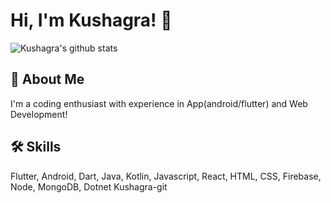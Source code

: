 # Hi, I'm Kushagra! 👋

![Kushagra's github stats](https://github-readme-stats.vercel.app/api?username=Kushagra-git&show_icons=true&theme=flutter)
## 🚀 About Me
I'm a coding enthusiast with experience in App(android/flutter) and Web Development!

<!---
## 🔗 Links
[//]: [![youtube](https://img.shields.io/badge/youtube-ff0000?style=for-the-badge&logo=youtube&logoColor=white)](https://www.youtube.com/channel/UC-1kzHtwBY8n0TY5NhYxNaw)
[![medium](https://img.shields.io/badge/medium-fff?style=for-the-badge&logo=medium&logoColor=black)](https://namanrivaan.medium.com)
[![linkedin](https://img.shields.io/badge/linkedin-0A66C2?style=for-the-badge&logo=linkedin&logoColor=white)](https://www.linkedin.com/in/rivaan-ranawat/)
[![instagram](https://img.shields.io/badge/instagram-1DA1F2?style=for-the-badge&logo=instagram&logoColor=white)](http://instagram.com/optimalcoding/)
[![portfolio](https://img.shields.io/badge/my_portfolio-000?style=for-the-badge&logo=ko-fi&logoColor=white)](http://rivaanranawat.netlify.app/)
--->

## 🛠 Skills
Flutter, Android, Dart, Java, Kotlin, Javascript, React, HTML, CSS, Firebase, Node, MongoDB, Dotnet
Kushagra-git
